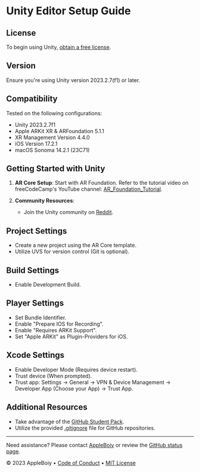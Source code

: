 # Unity Editor Setup Guide

## License

To begin using Unity, [obtain a free license](https://unity.com/products/unity-student).

## Version

Ensure you're using Unity version 2023.2.7(f1) or later.

## Compatibility

Tested on the following configurations:

- Unity 2023.2.7f1
- Apple ARKit XR & ARFoundation 5.1.1
- XR Management Version 4.4.0
- iOS Version 17.2.1
- macOS Sonoma 14.2.1 (23C71)

## Getting Started with Unity

1. **AR Core Setup**: Start with AR Foundation. Refer to the tutorial video on freeCodeCamp's YouTube channel: [AR_Foundation_Tutorial](https://www.youtube.com/watch?v=VIDEO_ID).

2. **Community Resources**:
   - Join the Unity community on [Reddit](https://www.reddit.com/r/Unity3D/).

## Project Settings

- Create a new project using the AR Core template.
- Utilize UVS for version control (Git is optional).

## Build Settings

- Enable Development Build.

## Player Settings

- Set Bundle Identifier.
- Enable "Prepare IOS for Recording".
- Enable "Requires ARKit Support".
- Set "Apple ARKit" as Plugin-Providers for iOS.

## Xcode Settings

- Enable Developer Mode (Requires device restart).
- Trust device (When prompted).
- Trust app: Settings -> General -> VPN & Device Management -> Developer App (Choose your App) -> Trust App.

## Additional Resources

- Take advantage of the [GitHub Student Pack](https://education.github.com/pack).
- Utilize the provided [.gitignore](https://www.toptal.com/developers/gitignore/api/unity,jetbrains+all,xcode,macos) file for GitHub repositories.

---

Need assistance? Please contact [AppleBoiy](mailto:contact.chaipat@gmail.com) or review the [GitHub status page](https://www.githubstatus.com).

&copy; 2023 AppleBoiy &bull; [Code of Conduct](https://www.contributor-covenant.org/version/2/1/code_of_conduct/code_of_conduct.md) &bull; [MIT License](LICENSE)
